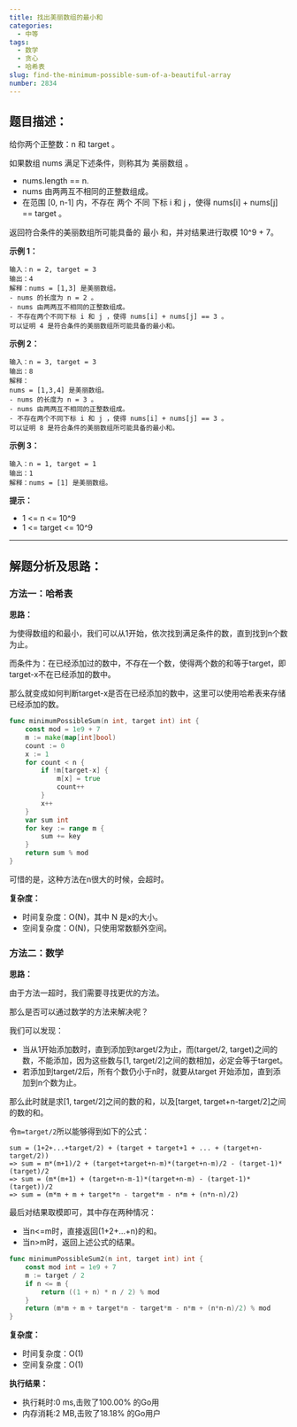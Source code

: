 ```yaml
---
title: 找出美丽数组的最小和
categories:
  - 中等
tags:
  - 数学
  - 贪心
  - 哈希表
slug: find-the-minimum-possible-sum-of-a-beautiful-array
number: 2834
---
```


## 题目描述：

给你两个正整数：n 和 target 。

如果数组 nums 满足下述条件，则称其为 美丽数组 。

- nums.length == n.
- nums 由两两互不相同的正整数组成。
- 在范围 [0, n-1] 内，不存在 两个 不同 下标 i 和 j ，使得 nums[i] + nums[j] == target 。

返回符合条件的美丽数组所可能具备的 最小 和，并对结果进行取模 10^9 + 7。


**示例 1：**
```
输入：n = 2, target = 3
输出：4
解释：nums = [1,3] 是美丽数组。
- nums 的长度为 n = 2 。
- nums 由两两互不相同的正整数组成。
- 不存在两个不同下标 i 和 j ，使得 nums[i] + nums[j] == 3 。
可以证明 4 是符合条件的美丽数组所可能具备的最小和。
```

**示例 2：**
```
输入：n = 3, target = 3
输出：8
解释：
nums = [1,3,4] 是美丽数组。 
- nums 的长度为 n = 3 。 
- nums 由两两互不相同的正整数组成。 
- 不存在两个不同下标 i 和 j ，使得 nums[i] + nums[j] == 3 。
可以证明 8 是符合条件的美丽数组所可能具备的最小和。
```

**示例 3：**
```
输入：n = 1, target = 1
输出：1
解释：nums = [1] 是美丽数组。
```

**提示：**
- 1 <= n <= 10^9
- 1 <= target <= 10^9

---
## 解题分析及思路：


### 方法一：哈希表

**思路：**

为使得数组的和最小，我们可以从1开始，依次找到满足条件的数，直到找到n个数为止。

而条件为：在已经添加过的数中，不存在一个数，使得两个数的和等于target，即target-x不在已经添加的数中。

那么就变成如何判断target-x是否在已经添加的数中，这里可以使用哈希表来存储已经添加的数。

```go
func minimumPossibleSum(n int, target int) int {
	const mod = 1e9 + 7
	m := make(map[int]bool)
	count := 0
	x := 1
	for count < n {
		if !m[target-x] {
			m[x] = true
			count++
		}
		x++
	}
	var sum int
	for key := range m {
		sum += key
	}
	return sum % mod
}
```

可惜的是，这种方法在n很大的时候，会超时。

**复杂度：**

- 时间复杂度：O(N)，其中 N 是x的大小。
- 空间复杂度：O(N)，只使用常数额外空间。




### 方法二：数学

**思路：**

由于方法一超时，我们需要寻找更优的方法。

那么是否可以通过数学的方法来解决呢？

我们可以发现：
- 当从1开始添加数时，直到添加到target/2为止，而(target/2, target)之间的数，不能添加，因为这些数与[1, target/2]之间的数相加，必定会等于target。
- 若添加到target/2后，所有个数仍小于n时，就要从target 开始添加，直到添加到n个数为止。

那么此时就是求[1, target/2]之间的数的和，以及[target, target+n-target/2]之间的数的和。

令`m=target/2`所以能够得到如下的公式：
```
sum = (1+2+...+target/2) + (target + target+1 + ... + (target+n-target/2))
=> sum = m*(m+1)/2 + (target+target+n-m)*(target+n-m)/2 - (target-1)*(target)/2
=> sum = (m*(m+1) + (target+n-m-1)*(target+n-m) - (target-1)*(target))/2
=> sum = (m*m + m + target*n - target*m - n*m + (n*n-n)/2)
```

最后对结果取模即可，其中存在两种情况：
- 当n<=m时，直接返回(1+2+...+n)的和。
- 当n>m时，返回上述公式的结果。

```go
func minimumPossibleSum2(n int, target int) int {
	const mod int = 1e9 + 7
	m := target / 2
	if n <= m {
		return ((1 + n) * n / 2) % mod
	}
	return (m*m + m + target*n - target*m - n*m + (n*n-n)/2) % mod
}
```

**复杂度：**

- 时间复杂度：O(1)
- 空间复杂度：O(1)

**执行结果：**

- 执行耗时:0 ms,击败了100.00% 的Go用
- 内存消耗:2 MB,击败了18.18% 的Go用户
